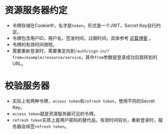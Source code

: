 # 资源服务器约定

 - 令牌存储在Cookie中，名字是`token`，形式是一个JWT，Secret Key自行约定。
 - 令牌包含用户ID，用户名，签发时间，过期时间，具体参考 [这篇博客](https://blog.csdn.net/CSDN906214391/article/details/98633667) 。
 - 令牌的有效时间很短。
 - 需要重新登录时，需要重定向到`/auth/sign-in/?from=/example/resource/service`，其中`from`参数是登录成功后跳转到的URL。

# 校验服务器

 - 实际上有两种令牌，`access token`和`refresh token`，使用不同的Secret Key。
 - `access token`就是资源服务器可见的令牌。
 - `refresh token`实质上是用户密码的替代品，有效时间较长，重新登录时，服务器会续签`refresh token`。

